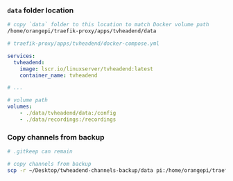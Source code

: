 
### `data` folder location

```bash
# copy `data` folder to this location to match Docker volume path
/home/orangepi/traefik-proxy/apps/tvheadend/data
```

```yaml
# traefik-proxy/apps/tvheadend/docker-compose.yml

services:
  tvheadend:
    image: lscr.io/linuxserver/tvheadend:latest
    container_name: tvheadend

# ...

# volume path
volumes:
    - ./data/tvheadend/data:/config
    - ./data/recordings:/recordings
```

### Copy channels from backup

```bash
# .gitkeep can remain

# copy channels from backup
scp -r ~/Desktop/twheadend-channels-backup/data pi:/home/orangepi/traefik-proxy/apps/tvheadend/
```